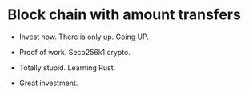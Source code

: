 # Block chain with amount transfers 

* Invest now. There is only up. Going UP.

* Proof of work. Secp256k1 crypto.

* Totally stupid. Learning Rust.

* Great investment.
